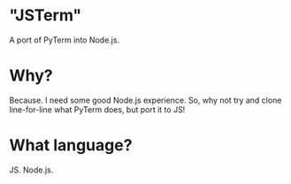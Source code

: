 # "JSTerm"
A port of PyTerm into Node.js.

# Why?
Because. I need some good Node.js experience. So, why not try and clone line-for-line what PyTerm does, but port it to JS!

# What language?
JS. Node.js.
